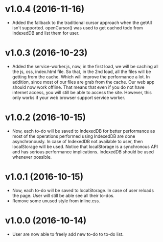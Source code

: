 v1.0.4 (2016-11-16)
======

* Added the fallback to the traditional cursor approach when the getAll isn't supported. openCursor() was used to get cached todo from IndexedDB and list them for user.

v1.0.3 (2016-10-23)
======

* Added the service-worker.js, now, in the first load, we will be caching all the js, css, index.html file. So that, in the 2nd load, all the files will be getting from the cache. Which will improve the performance a lot. In addition, since most of our files are grab from the cache. Our web app should now work offline. That means that even if you do not have internet access, you will still be able to access the site. However, this only works if your web browser support service worker.

v1.0.2 (2016-10-15)
======

* Now, each to-do will be saved to IndexedDB for better performance as most of the operations performed using IndexedDB are done asynchronously. In case of IndexedDB not available to user, then localStorage will be used. Notice that localStorage is a synchronous API and has serious performance implications. IndexedDB should be used whenever possible.

v1.0.1 (2016-10-15)
======

* Now, each to-do will be saved to localStorage. In case of user reloads the page. User will still be able see all their to-dos.
* Remove some unused style from inline.css.

v1.0.0 (2016-10-14)
======

* User are now able to freely add new to-do to to-do list.